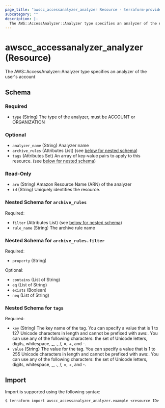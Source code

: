 ```yaml
---
page_title: "awscc_accessanalyzer_analyzer Resource - terraform-provider-awscc"
subcategory: ""
description: |-
  The AWS::AccessAnalyzer::Analyzer type specifies an analyzer of the user's account
---
```


# awscc_accessanalyzer_analyzer (Resource)

The AWS::AccessAnalyzer::Analyzer type specifies an analyzer of the user's account



<!-- schema generated by tfplugindocs -->
## Schema

### Required

- `type` (String) The type of the analyzer, must be ACCOUNT or ORGANIZATION

### Optional

- `analyzer_name` (String) Analyzer name
- `archive_rules` (Attributes List) (see [below for nested schema](#nestedatt--archive_rules))
- `tags` (Attributes Set) An array of key-value pairs to apply to this resource. (see [below for nested schema](#nestedatt--tags))

### Read-Only

- `arn` (String) Amazon Resource Name (ARN) of the analyzer
- `id` (String) Uniquely identifies the resource.

<a id="nestedatt--archive_rules"></a>
### Nested Schema for `archive_rules`

Required:

- `filter` (Attributes List) (see [below for nested schema](#nestedatt--archive_rules--filter))
- `rule_name` (String) The archive rule name

<a id="nestedatt--archive_rules--filter"></a>
### Nested Schema for `archive_rules.filter`

Required:

- `property` (String)

Optional:

- `contains` (List of String)
- `eq` (List of String)
- `exists` (Boolean)
- `neq` (List of String)



<a id="nestedatt--tags"></a>
### Nested Schema for `tags`

Required:

- `key` (String) The key name of the tag. You can specify a value that is 1 to 127 Unicode characters in length and cannot be prefixed with aws:. You can use any of the following characters: the set of Unicode letters, digits, whitespace, _, ., /, =, +, and -.
- `value` (String) The value for the tag. You can specify a value that is 1 to 255 Unicode characters in length and cannot be prefixed with aws:. You can use any of the following characters: the set of Unicode letters, digits, whitespace, _, ., /, =, +, and -.

## Import

Import is supported using the following syntax:

```shell
$ terraform import awscc_accessanalyzer_analyzer.example <resource ID>
```